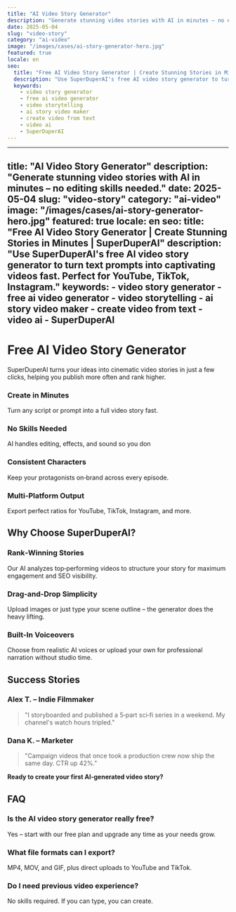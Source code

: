 ```yaml
---
title: "AI Video Story Generator"
description: "Generate stunning video stories with AI in minutes – no editing skills needed."
date: 2025-05-04
slug: "video-story"
category: "ai-video"
image: "/images/cases/ai-story-generator-hero.jpg"
featured: true
locale: en
seo:
  title: "Free AI Video Story Generator | Create Stunning Stories in Minutes | SuperDuperAI"
  description: "Use SuperDuperAI's free AI video story generator to turn text prompts into captivating videos fast. Perfect for YouTube, TikTok, Instagram."
  keywords:
    - video story generator
    - free ai video generator
    - video storytelling
    - ai story video maker
    - create video from text
    - video ai
    - SuperDuperAI
---
```


---
title: "AI Video Story Generator"
description: "Generate stunning video stories with AI in minutes – no editing skills needed."
date: 2025-05-04
slug: "video-story"
category: "ai-video"
image: "/images/cases/ai-story-generator-hero.jpg"
featured: true
locale: en
seo:
  title: "Free AI Video Story Generator | Create Stunning Stories in Minutes | SuperDuperAI"
  description: "Use SuperDuperAI's free AI video story generator to turn text prompts into captivating videos fast. Perfect for YouTube, TikTok, Instagram."
  keywords:
    - video story generator
    - free ai video generator
    - video storytelling
    - ai story video maker
    - create video from text
    - video ai
    - SuperDuperAI
---

# Free AI Video Story Generator

SuperDuperAI turns your ideas into cinematic video stories in just a few clicks, helping you publish more often and rank higher.

### Create in Minutes

Turn any script or prompt into a full video story fast.

  ### No Skills Needed

AI handles editing, effects, and sound so you don

  ### Consistent Characters

Keep your protagonists on‑brand across every episode.

  ### Multi‑Platform Output

Export perfect ratios for YouTube, TikTok, Instagram, and more.

## Why Choose SuperDuperAI?

### Rank‑Winning Stories

Our AI analyzes top‑performing videos to structure your story for maximum engagement and SEO visibility.

### Drag‑and‑Drop Simplicity

Upload images or just type your scene outline – the generator does the heavy lifting.

### Built‑In Voiceovers

Choose from realistic AI voices or upload your own for professional narration without studio time.

## Success Stories

### **Alex T. – Indie Filmmaker**

> "I storyboarded and published a 5‑part sci‑fi series in a weekend. My channel's watch hours tripled."

### **Dana K. – Marketer**

> "Campaign videos that once took a production crew now ship the same day. CTR up 42%."

**Ready to create your first AI‑generated video story?**

## FAQ

### Is the AI video story generator really free?

Yes – start with our free plan and upgrade any time as your needs grow.

### What file formats can I export?

MP4, MOV, and GIF, plus direct uploads to YouTube and TikTok.

### Do I need previous video experience?

No skills required. If you can type, you can create.
